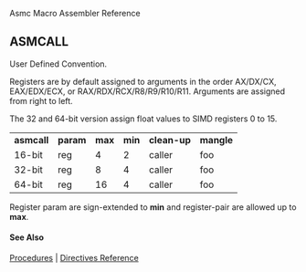 Asmc Macro Assembler Reference

## ASMCALL

User Defined Convention.

Registers are by default assigned to arguments in the order AX/DX/CX, EAX/EDX/ECX, or RAX/RDX/RCX/R8/R9/R10/R11. Arguments are assigned from right to left.

The 32 and 64-bit version assign float values to SIMD registers 0 to 15.

<table>
<tr><td><b>asmcall</b></td><td><b>param</b></td><td><b>max</b></td><td><b>min</b></td><td><b>clean-up</b></td><td><b>mangle</b></td></tr>
<tr><td>16-bit</td><td>reg</td><td>4</td><td>2</td><td>caller</td><td>foo</td></tr>
<tr><td>32-bit</td><td>reg</td><td>8</td><td>4</td><td>caller</td><td>foo</td></tr>
<tr><td>64-bit</td><td>reg</td><td>16</td><td>4</td><td>caller</td><td>foo</td></tr>
</table>

Register param are sign-extended to **min** and register-pair are allowed up to **max**.

#### See Also

[Procedures](procedures.md) | [Directives Reference](readme.md)

